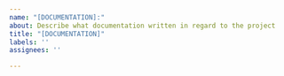 ```yaml
---
name: "[DOCUMENTATION]:"
about: Describe what documentation written in regard to the project
title: "[DOCUMENTATION]"
labels: ''
assignees: ''

---
```



